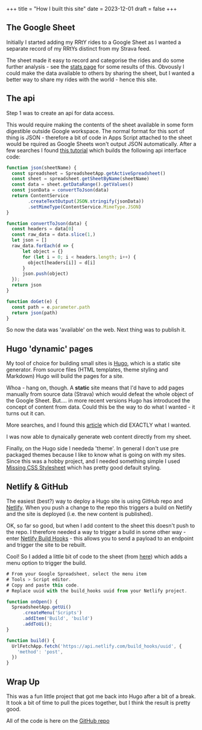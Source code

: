 +++
title = "How I built this site"
date = 2023-12-01
draft =  false
+++

## The Google Sheet

Initially I started adding my RRtY rides to a Google Sheet as I wanted a separate record of my RRtYs distinct from my Strava feed.

The sheet made it easy to record and categorise the rides and do some further analysis - see the [stats page](/stats/1) for some results of this. Obvously I could make the data available to others by sharing the sheet, but I wanted a better way to share my rides with the world - hence this site.

## The api

Step 1 was to create an api for data access.

This would require making the contents of the sheet available in some form digestible outside Google workspace. The normal format for this sort of thing is JSON  - therefore a bit of code in Apps Script attached to the sheet would be rquired as Google Sheets won't output JSON automatically. After a few searches I found [this tutorial](https://ravgeetdhillon.medium.com/turn-a-google-sheet-into-a-rest-api-b08f3fd641ad) which builds the following api interface code:

```js
function json(sheetName) {
  const spreadsheet = SpreadsheetApp.getActiveSpreadsheet()
  const sheet = spreadsheet.getSheetByName(sheetName)
  const data = sheet.getDataRange().getValues()
  const jsonData = convertToJson(data)
  return ContentService
        .createTextOutput(JSON.stringify(jsonData))
        .setMimeType(ContentService.MimeType.JSON)
}

function convertToJson(data) {
  const headers = data[0]
  const raw_data = data.slice(1,)
  let json = []
  raw_data.forEach(d => {
      let object = {}
      for (let i = 0; i < headers.length; i++) {
        object[headers[i]] = d[i]
      }
      json.push(object)
  });
  return json
}

function doGet(e) {
  const path = e.parameter.path
  return json(path)
}
```

So now the data was 'available' on the web. Next thing was to publish it.

## Hugo 'dynamic' pages

My tool of choice for building small sites is [Hugo](https://gohugo.io/), which is a static site generator. From source files (HTML templates, theme styling and Markdown) Hugo will build the pages for a site.

Whoa - hang on, though. A __static__ site means that I'd have to add pages manually from source data (Strava) which would defeat the whole object of the Google Sheet. But.... in more recent versions Hugo has introduced the concept of content from data. Could this be the way to do what I wanted - it turns out it can.

More searches, and I found this [article](https://www.thenewdynamic.com/article/toward-using-a-headless-cms-with-hugo-part-2-building-from-remote-api/) which did EXACTLY what I wanted.

I was now able to dynaically generate web content directly from my sheet.

Finally, on the Hugo side I neededa 'theme'. In general I don't use pre packaged themes because I like to know what is going on with my sites. Since this was a hobby project, and I needed something simple I used [Missing CSS Stylesheet](https://missing.style/) which has pretty good default styling.

## Netlify & GitHub

The easiest (best?) way to deploy a Hugo site is using GitHub repo and [Netlify](https://www.netlify.com/). When you push a change to the repo this triggers a build on Netlify and the site is deployed (i.e. the new content is published).

OK, so far so good, but when I add content to the sheet this doesn't push to the repo. I therefore needed a way to trigger a build in some other way - enter [Netlify Build Hooks](https://docs.netlify.com/configure-builds/build-hooks/) - this allows you to send a payload to an endpoint and trigger the site to be rebuilt.

Cool! So I added a little bit of code to the sheet (from [here](https://gist.github.com/jmolivas/bab53777bee19caebb5ca31d1f8b6e11)) which adds a menu option to trigger the build.

```js
# From your Google Spreadsheet, select the menu item
# Tools > Script editor. 
# Copy and paste this code.
# Replace uuid with the build_hooks uuid from your Netlify project.

function onOpen() {
  SpreadsheetApp.getUi()
      .createMenu('Scripts')
      .addItem('Build', 'build')
      .addToUi();
}

function build() {
  UrlFetchApp.fetch('https://api.netlify.com/build_hooks/uuid', {
    'method': 'post',
  })
}
```
## Wrap Up

This was a fun little project that got me back into Hugo after a bit of a break. It took a bit of time to pull the pices together, but I think the result is pretty good.

All of the code is here on the [GitHub repo](https://github.com/mshiner?tab=repositories)